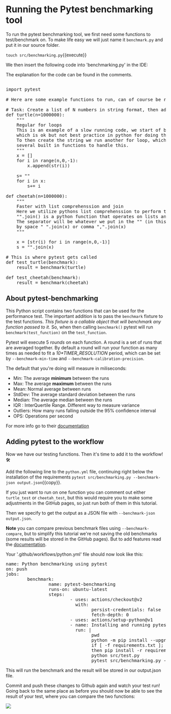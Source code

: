 # Running the Pytest benchmarking tool
<!-- 

The steps are explained clearly, would be nice if you gave some more info about what the python benchmark does (what measures it takes a.s.o), I know that there is a link, but a short inline explanation would be nice. 
**Added a section about benchmarking and what it outputs**

Also suggest you add a note what the functions do and why you chose them (it is fairly obvious if you know python, but not everyone does). 
**Fixed by adding comments explaning the purpose of the functions in the benchmarking.py script.**

-->
To run the pytest benchmarking tool, we first need some functions to test/benchmark on. To make life easy we will just name it `benchmark.py` and put it in our source folder.
 
 `touch src/benchmarking.py`{{execute}}


We then insert the following code into 'benchmarking.py' in the IDE:

The explanation for the code can be found in the comments. 

<pre class="file" 
data-target = "clipboard">

import pytest

# Here are some example functions to run, can of course be replaced by your own to test things out

# Task: Create a list of N numbers in string format, then add all of these to one long string 
def turtle(n=1000000):
    """
    Regular for loops
    This is an example of a slow running code, we start of by running a regular for loop, 
    which is ok but not best practice in python for doing these simple tasks. 
    To then create the string we run another for loop, which is inefficient since python has
    several built in functions to handle this. 
    """
    x = [] 
    for i in range(n,0,-1):
        x.append(str(i))
    
    s= ""
    for i in x:
        s+= i

def cheetah(n=1000000):
    """
    Faster with list comprehenssion and join
    Here we utilize pythons list comprehenssion to perform the same task but faster.
    "".join() is a python function that operates on lists and directly inserts all elements.
    The separator will be whatever we put in the "" (in this case none), but you could separate them
    by space " ".join(x) or comma ",".join(x)
    """

    x = [str(i) for i in range(n,0,-1)]
    s = "".join(x)

# This is where pytest gets called   
def test_turtle(benchmark):
    result = benchmark(turtle)

def test_cheetah(benchmark):
    result = benchmark(cheetah)
</pre>

## About pytest-benchmarking
This Python script contains two functions that can be used for the performance test. The important addition is to pass the `benchmark` fixture to the test functions. <em>This fixture is a callable object that will benchmark any function passed to it.</em> So, when then calling `benchmark()` pytest will run `benchmark(test_function)` on the `test_function`. 

Pytest will execute 5 <em>rounds</em> on each function. A round is a set of runs that are averaged together. By default a round will run your function as many times as needed to fit a <em>10*TIMER_RESOLUTION</em> period, which can be set by `--benchmark-min-time` and `--benchmark-calibration-precision`.

The default that you're doing will measure in miliseconds:
* Min: The average **minimum** between the runs
* Max: The average **maximum** between the runs
* Mean: Normal average between runs
* StdDev: The average standard deviation between the runs
* Median: The average median between the runs
* IQR : InterQuertile Range. Different way to measure variance
* Outliers: How many runs falling outside the 95% confidence interval
* OPS: Operations per second 


For more info go to their [documentation](https://pypi.org/project/pytest-benchmark/)

## Adding pytest to the workflow

Now we have our testing functions. Then it's time to add it to the workflow!🛠

Add the following line to the `python.yml` file, continuing right below the installation of the requirements
``` pytest src/benchmarking.py --benchmark-json output.json ```{{copy}}.

If you just want to run on one function you can comment out either `turtle_test` or `cheetah_test`, but this would require you to make some adjustments in the GitHub pages, so just run both of them in this tutorial. 

Then we specify to get the output as a JSON file with `--benchmark-json output.json`.

**Note** you can compare previous benchmark files using `--benchmark-compare`, but to simplify this tutorial we're not saving the old benchmarks (some results will be stored in the GitHub pages). But to add features read the [documentation](https://pypi.org/project/pytest-benchmark/). 



Your '.github/workflows/python.yml' file should now look like this:

<pre class="file" 
data-target = "clipboard">
name: Python benchmarking using pytest
on: push
jobs:
        benchmark:
                name: pytest-benchmarking
                runs-on: ubuntu-latest
                steps:
                        - uses: actions/checkout@v2
                          with:
                                persist-credentials: false
                                fetch-depth: 0 
                        - uses: actions/setup-python@v1
                        - name: Installing and running pytest
                          run: |
                                pwd
                                python -m pip install --upgrade pip
                                if [ -f requirements.txt ]; 
                                then pip install -r requirements.txt; fi
                                python src/test.py
                                pytest src/benchmarking.py --benchmark-json output.json
</pre>

This will run the benchmark and the result will be stored in our output.json file.

Commit and push these changes to Github again and watch your test run! Going back to the same place as before you should now be able to see the result of your test, where you can compare the two functions:

<img src="https://github.com/jhammarstedt/katacoda-scenarios/blob/main/ghactionDemo/images/first_pytest.PNG?raw=true" />


